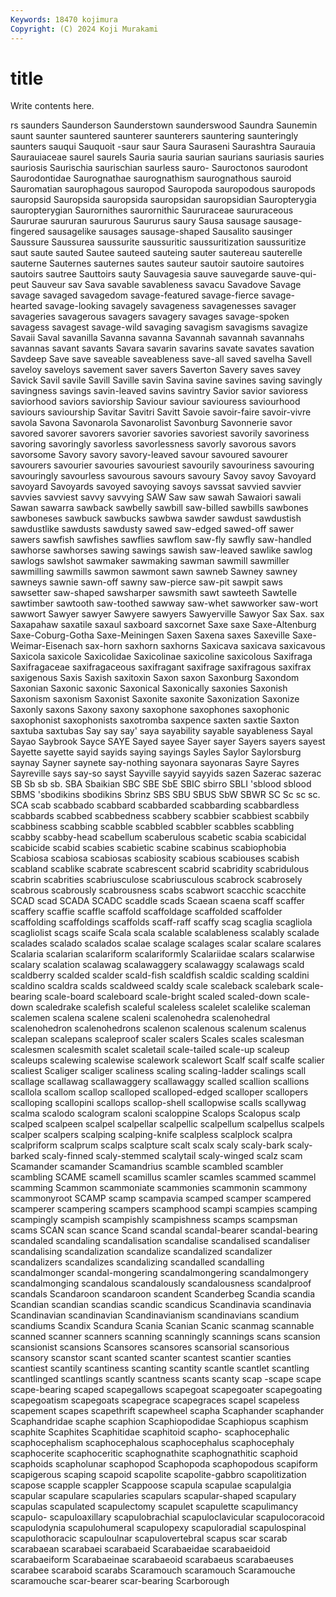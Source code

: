 ```yaml
---
Keywords: 18470 kojimura
Copyright: (C) 2024 Koji Murakami
---
```


# title

Write contents here.



rs saunders Saunderson Saunderstown saunderswood Saundra
Saunemin saunt saunter sauntered saunterer saunterers sauntering saunteringly saunters sauqui
Sauquoit -saur saur Saura Sauraseni Saurashtra Saurauia Saurauiaceae saurel saurels
Sauria sauria saurian saurians sauriasis sauries sauriosis Saurischia saurischian saurless
sauro- Sauroctonos saurodont Saurodontidae Saurognathae saurognathism saurognathous sauroid Sauromatian saurophagous
sauropod Sauropoda sauropodous sauropods sauropsid Sauropsida sauropsida sauropsidan sauropsidian Sauropterygia
sauropterygian Saurornithes saurornithic Saururaceae saururaceous Saururae saururan saururous Saururus saury
Sausa sausage sausage-fingered sausagelike sausages sausage-shaped Sausalito sausinger Saussure Saussurea
saussurite saussuritic saussuritization saussuritize saut saute sauted Sautee sauteed sauteing
sauter sautereau sauterelle sauterne Sauternes sauternes sautes sauteur sautoir sautoire
sautoires sautoirs sautree Sauttoirs sauty Sauvagesia sauve sauvegarde sauve-qui-peut Sauveur
sav Sava savable savableness savacu Savadove Savage savage savaged savagedom
savage-featured savage-fierce savage-hearted savage-looking savagely savageness savagenesses savager savageries savagerous
savagers savagery savages savage-spoken savagess savagest savage-wild savaging savagism savagisms
savagize Savaii Saval savanilla Savanna savanna Savannah savannah savannahs savannas
savant savants Savara savarin savarins savate savates savation Savdeep Save
save saveable saveableness save-all saved savelha Savell saveloy saveloys savement
saver savers Saverton Savery saves savey Savick Savil savile Savill
Saville savin Savina savine savines saving savingly savingness savings savin-leaved
savins savintry Savior savior savioress saviorhood saviors saviorship Saviour saviour
saviouress saviourhood saviours saviourship Savitar Savitri Savitt Savoie savoir-faire savoir-vivre
savola Savona Savonarola Savonarolist Savonburg Savonnerie savor savored savorer savorers
savorier savories savoriest savorily savoriness savoring savoringly savorless savorlessness savorly
savorous savors savorsome Savory savory savory-leaved savour savoured savourer savourers
savourier savouries savouriest savourily savouriness savouring savouringly savourless savourous savours
savoury Savoy savoy Savoyard savoyard Savoyards savoyed savoying savoys savssat
savvied savvier savvies savviest savvy savvying SAW Saw saw sawah
Sawaiori sawali Sawan sawarra sawback sawbelly sawbill saw-billed sawbills sawbones
sawboneses sawbuck sawbucks sawbwa sawder sawdust sawdustish sawdustlike sawdusts sawdusty
sawed saw-edged sawed-off sawer sawers sawfish sawfishes sawflies sawflom saw-fly
sawfly saw-handled sawhorse sawhorses sawing sawings sawish saw-leaved sawlike sawlog
sawlogs sawlshot sawmaker sawmaking sawman sawmill sawmiller sawmilling sawmills sawmon
sawmont sawn sawneb Sawney sawney sawneys sawnie sawn-off sawny saw-pierce
saw-pit sawpit saws sawsetter saw-shaped sawsharper sawsmith sawt sawteeth Sawtelle
sawtimber sawtooth saw-toothed sawway saw-whet sawworker saw-wort sawwort Sawyer sawyer
Sawyere sawyers Sawyerville Sawyor Sax Sax. sax Saxapahaw saxatile saxaul
saxboard saxcornet Saxe saxe Saxe-Altenburg Saxe-Coburg-Gotha Saxe-Meiningen Saxen Saxena saxes
Saxeville Saxe-Weimar-Eisenach sax-horn saxhorn saxhorns Saxicava saxicava saxicavous Saxicola saxicole
Saxicolidae Saxicolinae saxicoline saxicolous Saxifraga Saxifragaceae saxifragaceous saxifragant saxifrage saxifragous
saxifrax saxigenous Saxis Saxish saxitoxin Saxon saxon Saxonburg Saxondom Saxonian
Saxonic saxonic Saxonical Saxonically saxonies Saxonish Saxonism saxonism Saxonist Saxonite
saxonite Saxonization Saxonize Saxonly saxons Saxony saxony saxophone saxophones saxophonic
saxophonist saxophonists saxotromba saxpence saxten saxtie Saxton saxtuba saxtubas Say
say say' saya sayability sayable sayableness Sayal Sayao Saybrook Sayce
SAYE Sayed sayee Sayer sayer Sayers sayers sayest Sayette sayette
sayid sayids saying sayings Sayles Saylor Saylorsburg saynay Sayner saynete
say-nothing sayonara sayonaras Sayre Sayres Sayreville says say-so sayst Sayville
sayyid sayyids sazen Sazerac sazerac SB Sb sb sb. SBA
Sbaikian SBC SBE SbE SBIC sbirro SBLI 'sblood sblood SBMS
'sbodikins sbodikins Sbrinz SBS SBU SBUS SbW SBWR SC Sc
sc sc. SCA scab scabbado scabbard scabbarded scabbarding scabbardless scabbards
scabbed scabbedness scabbery scabbier scabbiest scabbily scabbiness scabbing scabble scabbled
scabbler scabbles scabbling scabby scabby-head scabellum scaberulous scabetic scabia scabicidal
scabicide scabid scabies scabietic scabine scabinus scabiophobia Scabiosa scabiosa scabiosas
scabiosity scabious scabiouses scabish scabland scablike scabrate scabrescent scabrid scabridity
scabridulous scabrin scabrities scabriusculose scabriusculous scabrock scabrosely scabrous scabrously scabrousness
scabs scabwort scacchic scacchite SCAD scad SCADA SCADC scaddle scads
Scaean scaena scaff scaffer scaffery scaffie scaffle scaffold scaffoldage scaffolded
scaffolder scaffolding scaffoldings scaffolds scaff-raff scaffy scag scaglia scagliola scagliolist
scags scaife Scala scala scalable scalableness scalably scalade scalades scalado
scalados scalae scalage scalages scalar scalare scalares Scalaria scalarian scalariform
scalariformly Scalariidae scalars scalarwise scalary scalation scalawag scalawaggery scalawaggy scalawags
scald scaldberry scalded scalder scald-fish scaldfish scaldic scalding scaldini scaldino
scaldra scalds scaldweed scaldy scale scaleback scalebark scale-bearing scale-board scaleboard
scale-bright scaled scaled-down scale-down scaledrake scalefish scaleful scaleless scalelet scalelike
scaleman scalemen scalena scalene scaleni scalenohedra scalenohedral scalenohedron scalenohedrons scalenon
scalenous scalenum scalenus scalepan scalepans scaleproof scaler scalers Scales scales
scalesman scalesmen scalesmith scalet scaletail scale-tailed scale-up scaleup scaleups scalewing
scalewise scalework scalewort Scalf scalf scalfe scalier scaliest Scaliger scaliger
scaliness scaling scaling-ladder scalings scall scallage scallawag scallawaggery scallawaggy scalled
scallion scallions scallola scallom scallop scalloped scalloped-edged scalloper scallopers scalloping
scallopini scallops scallop-shell scallopwise scalls scallywag scalma scalodo scalogram scaloni
scaloppine Scalops Scalopus scalp scalped scalpeen scalpel scalpellar scalpellic scalpellum
scalpellus scalpels scalper scalpers scalping scalping-knife scalpless scalplock scalpra scalpriform
scalprum scalps scalpture scalt scalx scaly scaly-bark scaly-barked scaly-finned scaly-stemmed
scalytail scaly-winged scalz scam Scamander scamander Scamandrius scamble scambled scambler
scambling SCAME scamell scamillus scamler scamles scammed scammel scamming Scammon
scammoniate scammonies scammonin scammony scammonyroot SCAMP scamp scampavia scamped scamper
scampered scamperer scampering scampers scamphood scampi scampies scamping scampingly scampish
scampishly scampishness scamps scampsman scams SCAN scan scance Scand scandal
scandal-bearer scandal-bearing scandaled scandaling scandalisation scandalise scandalised scandaliser scandalising scandalization
scandalize scandalized scandalizer scandalizers scandalizes scandalizing scandalled scandalling scandalmonger scandal-mongering
scandalmongering scandalmongery scandalmonging scandalous scandalously scandalousness scandalproof scandals Scandaroon scandaroon
scandent Scanderbeg Scandia scandia Scandian scandian scandias scandic scandicus Scandinavia
scandinavia Scandinavian scandinavian Scandinavianism scandinavians scandium scandiums Scandix Scandura Scania
Scanian Scanic scanmag scannable scanned scanner scanners scanning scanningly scannings
scans scansion scansionist scansions Scansores scansores scansorial scansorious scansory scanstor
scant scanted scanter scantest scantier scanties scantiest scantily scantiness scanting
scantity scantle scantlet scantling scantlinged scantlings scantly scantness scants scanty
scap -scape scape scape-bearing scaped scapegallows scapegoat scapegoater scapegoating scapegoatism
scapegoats scapegrace scapegraces scapel scapeless scapement scapes scapethrift scapewheel scapha
Scaphander scaphander Scaphandridae scaphe scaphion Scaphiopodidae Scaphiopus scaphism scaphite Scaphites
Scaphitidae scaphitoid scapho- scaphocephalic scaphocephalism scaphocephalous scaphocephalus scaphocephaly scaphocerite scaphoceritic
scaphognathite scaphognathitic scaphoid scaphoids scapholunar scaphopod Scaphopoda scaphopodous scapiform scapigerous
scaping scapoid scapolite scapolite-gabbro scapolitization scapose scapple scappler Scappoose scapula
scapulae scapulalgia scapular scapulare scapularies scapulars scapular-shaped scapulary scapulas scapulated
scapulectomy scapulet scapulette scapulimancy scapulo- scapuloaxillary scapulobrachial scapuloclavicular scapulocoracoid scapulodynia
scapulohumeral scapulopexy scapuloradial scapulospinal scapulothoracic scapuloulnar scapulovertebral scapus scar scarab
scarabaean scarabaei scarabaeid Scarabaeidae scarabaeidoid scarabaeiform Scarabaeinae scarabaeoid scarabaeus scarabaeuses
scarabee scaraboid scarabs Scaramouch scaramouch Scaramouche scaramouche scar-bearer scar-bearing Scarborough
